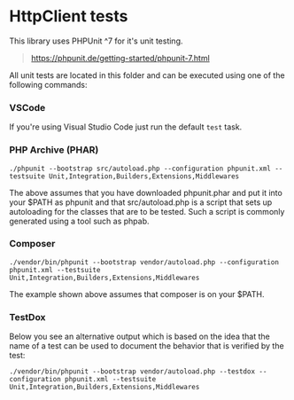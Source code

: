 # HttpClient tests

This library uses PHPUnit ^7 for it's unit testing.

> https://phpunit.de/getting-started/phpunit-7.html

All unit tests are located in this folder and can be executed using one of the following commands:

### VSCode

If you're using Visual Studio Code just run the default `test` task.

### PHP Archive (PHAR)

```
./phpunit --bootstrap src/autoload.php --configuration phpunit.xml --testsuite Unit,Integration,Builders,Extensions,Middlewares
```

The above assumes that you have downloaded phpunit.phar and put it into your \$PATH as phpunit and that src/autoload.php is a script that sets up autoloading for the classes that are to be tested. Such a script is commonly generated using a tool such as phpab.

### Composer

```
./vendor/bin/phpunit --bootstrap vendor/autoload.php --configuration phpunit.xml --testsuite Unit,Integration,Builders,Extensions,Middlewares
```

The example shown above assumes that composer is on your \$PATH.

### TestDox

Below you see an alternative output which is based on the idea that the name of a test can be used to document the behavior that is verified by the test:

```
./vendor/bin/phpunit --bootstrap vendor/autoload.php --testdox --configuration phpunit.xml --testsuite Unit,Integration,Builders,Extensions,Middlewares
```
